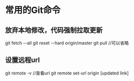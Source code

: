 # 常用的Git命令

## 放弃本地修改，代码强制拉取更新 
git fetch --all 
git reset --hard origin/master 
git pull //可以省略

## 设置远程url
git remote -v //查看url
git remote set-url origin [updated link]
